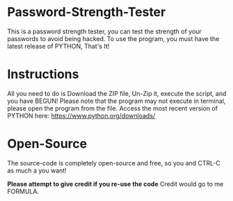 # Password-Strength-Tester
This is a password strength tester, you can test the strength of your passwords to avoid being hacked.
To use the program, you must have the latest release of PYTHON, That's It!




# Instructions
All you need to do is Download the ZIP file, Un-Zip it, execute the script, and you have BEGUN!
Please note that the program may not execute in terminal, please open the program from the file.
Access the most recent version of PYTHON here: https://www.python.org/downloads/
# Open-Source
The source-code is completely open-source and free, so you and CTRL-C as much a you want!

**Please attempt to give credit if you re-use the code**
Credit would go to me FORMULA.
